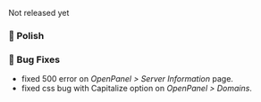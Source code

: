Not released yet

### 💅 Polish

### 🐛 Bug Fixes
- fixed 500 error on *OpenPanel > Server Information* page.
- fixed css bug with Capitalize option on *OpenPanel > Domains*.
